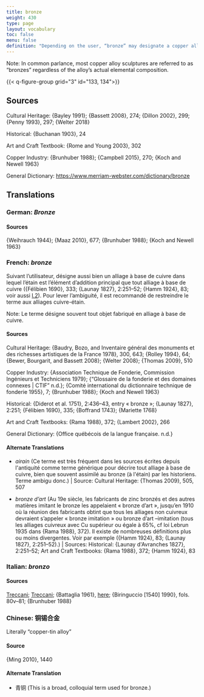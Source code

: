 ```yaml
---
title: bronze
weight: 430
type: page
layout: vocabulary
toc: false
menu: false
definition: "Depending on the user, “bronze” may designate a copper alloy that has tin as the primary added element or any other copper-based alloy. We recommend using the term “bronze” specifically for copper-tin alloys unless qualified by another term (e.g., “silicon bronze”). See [I.2§1](#I.2§1)."
---
```


<div class="backmatter">

Note: In common parlance, most copper alloy sculptures are referred to as “bronzes” regardless of the alloy’s actual elemental composition.

</div>

{{< q-figure-group grid="3" id="133, 134">}}

## Sources

Cultural Heritage: {Bayley 1991}; {Bassett 2008}, 274; {Dillon 2002}, 299; {Penny 1993}, 297; {Welter 2018}

Historical: {Buchanan 1903}, 24

Art and Craft Textbook: {Rome and Young 2003}, 302

Copper Industry: {Brunhuber 1988}; {Campbell 2015}, 270; {Koch and Newell 1963}

General Dictionary: <https://www.merriam-webster.com/dictionary/bronze>

## Translations

<div class="accordion">

### **German**: *Bronze*

#### Sources

{Weihrauch 1944}; {Maaz 2010}, 677; {Brunhuber 1988}; {Koch and Newell 1963}    

### **French**: *bronze*

Suivant l’utilisateur, désigne aussi bien un alliage à base de cuivre dans lequel l’étain est l’élément d’addition principal que tout alliage à base de cuivre ({Félibien 1690}, 333; {Launay 1827}, 2:251–52; {Hamm 1924}, 83; voir aussi [I.2](#I.2)). Pour lever l’ambiguité, il est recommandé de restreindre le terme aux alliages cuivre-étain.

<div class="backmatter">

Note: Le terme désigne souvent tout objet fabriqué en alliage à base de cuivre.

</div>

#### Sources

Cultural Heritage: {Baudry, Bozo, and Inventaire général des monuments et des richesses artistiques de la France 1978}, 300, 643; {Rolley 1994}, 64; {Bewer, Bourgarit, and Bassett 2008}; {Welter 2008}; {Thomas 2009}, 510

Copper Industry: {Association Technique de Fonderie, Commission Ingénieurs et Techniciens 1979}; {“Glossaire de la fonderie et des domaines connexes | CTIF” n.d.}; {Comité international du dictionnaire technique de fonderie 1955}, 7; {Brunhuber 1988}; {Koch and Newell 1963}

Historical: {Diderot et al. 1751}, 2:436–43, entry « bronze »; {Launay 1827}, 2:251; {Félibien 1690}, 335; {Boffrand 1743}; {Mariette 1768}

Art and Craft Textbooks: {Rama 1988}, 372; {Lambert 2002}, 266

General Dictionary: {Office québécois de la langue française. n.d.}

#### Alternate Translations

- *airain* (Ce terme est très fréquent dans les sources écrites depuis l'antiquité comme terme générique pour décrire tout alliage à base de cuivre, bien que souvent assimilé au bronze (à l'étain) par les historiens. Terme ambigu donc.) | Source: Cultural Heritage: {Thomas 2009}, 505, 507

- *bronze d’art* (Au 19e siècle, les fabricants de zinc bronzés et des autres matières imitant le bronze les appelaient « bronze d’art », jusqu’en 1910 où la réunion des fabricants obtint que tous les alliages non cuivreux devraient s’appeler « bronze imitation » ou bronze d’art –imitation (tous les alliages cuivreux avec Cu supérieur ou égale à 65%, cf loi Lebrun 1935 dans {Rama 1988}, 372). Il existe de nombreuses définitions plus ou moins divergentes. Voir par exemple ({Hamm 1924}, 83; {Launay 1827}, 2:251–52).) | Sources: Historical: {Launay d'Avranches 1827}, 2:251–52; Art and Craft Textbooks: {Rama 1988}, 372; {Hamm 1924}, 83

### **Italian**: *bronzo*

#### Sources
[Treccani](http://www.treccani.it/vocabolario/bronzo/); [Treccani](https://www.treccani.it/enciclopedia/fusione_%28Enciclopedia-Italiana%29/); {Battaglia 1961}, [here](http://www.gdli.it/pdf_viewer/Scripts/pdf.js/web/viewer.asp?file=/PDF/GDLI02/GDLI_02_ocr_400.pdf&parola); {Biringuccio [1540] 1990}, fols. 80v–81; {Brunhuber 1988}

### **Chinese**: 铜锡合金

Literally “copper-tin alloy”

#### Source

{Ming 2010}, 1440

#### Alternate Translation

- 青铜 (This is a broad, colloquial term used for bronze.)

</div>
